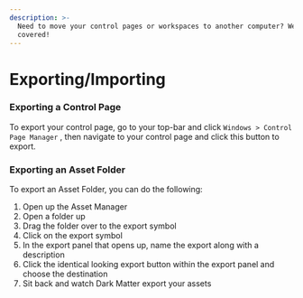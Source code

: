 ```yaml
---
description: >-
  Need to move your control pages or workspaces to another computer? We got you
  covered!
---
```


# Exporting/Importing

### Exporting a Control Page

To export your control page, go to your top-bar and click `Windows > Control Page Manager` , then navigate to your control page and click this button to export.

### Exporting an Asset Folder

To export an Asset Folder, you can do the following:&#x20;

1. Open up the Asset Manager
2. Open a folder up
3. Drag the folder over to the export symbol&#x20;
4. Click on the export symbol
5. In the export panel that opens up, name the export along with a description
6. Click the identical looking export button within the export panel and choose the destination
7. Sit back and watch Dark Matter export your assets
